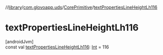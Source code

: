 //[library](../../../index.md)/[com.glovoapp.uds](../index.md)/[CorePrimitive](index.md)/[textPropertiesLineHeightLh116](text-properties-line-height-lh116.md)

# textPropertiesLineHeightLh116

[androidJvm]\
const val [textPropertiesLineHeightLh116](text-properties-line-height-lh116.md): [Int](https://kotlinlang.org/api/latest/jvm/stdlib/kotlin/-int/index.html) = 116
